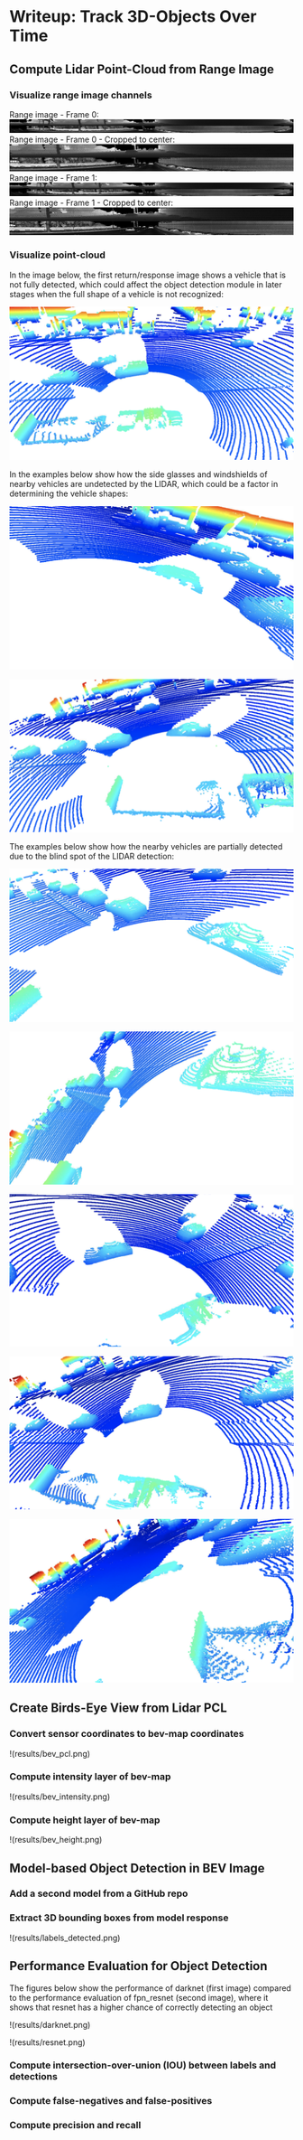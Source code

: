 # Writeup: Track 3D-Objects Over Time

## Compute Lidar Point-Cloud from Range Image

### Visualize range image channels
Range image - Frame 0:
![img1](results/range_image_frame0.png)
Range image - Frame 0 - Cropped to center:
![img2](results/range_image_cropped_frame0.png)
Range image - Frame 1:
![img3](results/range_image_frame1.png)
Range image - Frame 1 - Cropped to center:
![img4](results/range_image_cropped_frame1.png)

### Visualize point-cloud 

In the image below, the first return/response image shows a vehicle that is not fully detected, which could affect the object detection module in later stages when the full shape of a vehicle is not recognized:

![img5](results/return_1.png)

In the examples below show how the side glasses and windshields of nearby vehicles are undetected by the LIDAR, which could be a factor in determining the vehicle shapes:

![img6](results/glasses.png)

![img7](results/glasses2.png)

The examples below show how the nearby vehicles are partially detected due to the blind spot of the LIDAR detection:

![img7](results/side_car.png)

![img8](results/side_car2.png)

![img9](results/side_car3.png)

![img10](results/side_car4.png)

![img11](results/side_car5.png)

## Create Birds-Eye View from Lidar PCL
### Convert sensor coordinates to bev-map coordinates
!(results/bev_pcl.png)
### Compute intensity layer of bev-map
!(results/bev_intensity.png)
### Compute height layer of bev-map
!(results/bev_height.png)

## Model-based Object Detection in BEV Image
### Add a second model from a GitHub repo
### Extract 3D bounding boxes from model response 
!(results/labels_detected.png)

## Performance Evaluation for Object Detection

The figures below show the performance of darknet (first image) compared to the performance evaluation of fpn_resnet (second image), where it shows that resnet has a higher chance of correctly detecting an object

!(results/darknet.png)

!(results/resnet.png)

### Compute intersection-over-union (IOU) between labels and detections 
### Compute false-negatives and false-positives 
### Compute precision and recall
